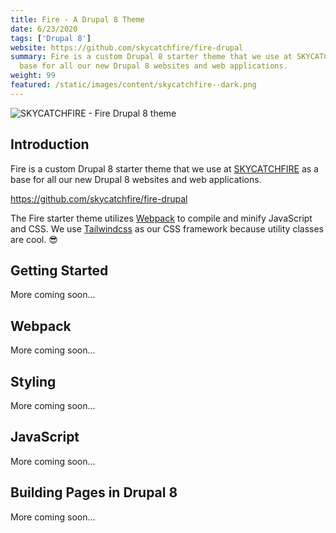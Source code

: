 ```yaml
---
title: Fire - A Drupal 8 Theme
date: 6/23/2020
tags: ['Drupal 8']
website: https://github.com/skycatchfire/fire-drupal
summary: Fire is a custom Drupal 8 starter theme that we use at SKYCATCHFIRE as a
  base for all our new Drupal 8 websites and web applications.
weight: 99
featured: /static/images/content/skycatchfire--dark.png
---
```


![SKYCATCHFIRE - Fire Drupal 8 theme](/static/images/content/skycatchfire--dark.png)

## Introduction

Fire is a custom Drupal 8 starter theme that we use at [SKYCATCHFIRE](https://www.skycatchfire.com/) as a base for all our new Drupal 8 websites and web applications.

https://github.com/skycatchfire/fire-drupal

The Fire starter theme utilizes [Webpack](https://webpack.js.org/) to compile and minify JavaScript and CSS. We use [Tailwindcss](https://tailwindcss.com/) as our CSS framework because utility classes are cool. 😎

## Getting Started

More coming soon...

## Webpack

More coming soon...

## Styling

More coming soon...

## JavaScript

More coming soon...

## Building Pages in Drupal 8

More coming soon...
